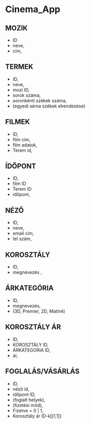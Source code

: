 # Cinema_App

## MOZIK
- ID
- neve,
- cím, 

## TERMEK 
- ID,
- neve, 
- mozi ID,
- sorok száma,
- soronkénti székek száma,
- (egyedi séma székek elrendezése) 

## FILMEK 
- ID,
- film cím,
- film adatok,
- Terem id, 

## ÍDŐPONT
- ID,
- film ID
- Terem ID
- időpont, 

## NÉZŐ
- ID,
- neve,
- email cím,
- tel szám, 

## KOROSZTÁLY
- ID,
- megnevezés , 

## ÁRKATEGÓRIA
- ID,
- megnevezés,
- (3D, Premier, 2D, Matiné)

## KOROSZTÁLY ÁR
- ID,
- KOROSZTÁLY ID,
- ÁRKATEGORIA ID,
- ár, 

## FOGLALÁS/VÁSÁRLÁS
- ID,
- néző id,
- időpont ID,
- (foglalt helyek), 
- (fizetési mód),
- Fizetve = 0 | 1,
- Korosztály ár ID-k[[1,1]]
